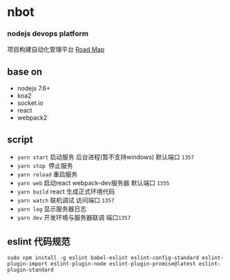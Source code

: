 # nbot
### nodejs devops platform
项目构建自动化管理平台 [Road Map](https://github.com/nodenext/nbot/blob/master/document/roadmap.md "road map")

## base on
+ nodejs 7.6+
+ koa2 
+ socket.io 
+ react 
+ webpack2

## script
+ `yarn start` 启动服务 后台进程(暂不支持windows) 默认端口 `1357` 
+ `yarn stop`  停止服务 
+ `yarn reload` 重启服务  
+ `yarn web` 启动react webpack-dev服务器 默认端口 `1355` 
+ `yarn build` react 生成正式环境代码 
+ `yarn watch` 联机调试 访问端口 `1357` 
+ `yarn log` 显示服务器日志  
+ `yarn dev` 开发环境与服务器联调 端口`1357`  

## eslint 代码规范
```
sudo npm install -g eslint babel-eslint eslint-config-standard eslint-plugin-import eslint-plugin-node eslint-plugin-promise@latest eslint-plugin-standard
```

